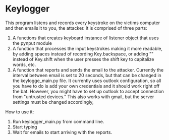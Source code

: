 # Keylogger
This program listens and records every keystroke on the victims computer and then emails it to you, the attacker. It is comprised of three parts:

1. A functions that creates keyboard instance of listener object that uses the pynput module
2. A function that processes the input keystrokes making it more readable, by adding spaces instead of recording Key.backspace, or adding "" instead of Key.shift when the user presses the shift key to capitalize words, etc.
3. A function that reports and sends the email to the attacker. Currently the interval between email is set to 20 seconds, but that can be changed in the keylogge_main.py file. It currently uses outlook configuration, so all you have to do is add your own credentials and it should work right off the bat. However, you might have to set up outlook to accept connection from "untrusted devices." This also works with gmail, but the server settings must be changed accordingly,

How to use it:

1. Run keylogger_main.py from command line.
2. Start typing
3. Wait for emails to start arriving with the reports. 
